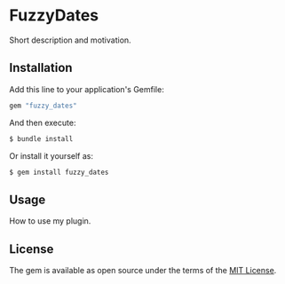 # FuzzyDates
Short description and motivation.

## Installation
Add this line to your application's Gemfile:

```ruby
gem "fuzzy_dates"
```

And then execute:
```bash
$ bundle install
```

Or install it yourself as:
```bash
$ gem install fuzzy_dates
```

## Usage
How to use my plugin.

## License
The gem is available as open source under the terms of the [MIT License](https://opensource.org/licenses/MIT).

